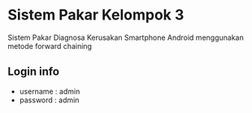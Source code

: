 # Sistem Pakar Kelompok 3
 
Sistem Pakar Diagnosa Kerusakan Smartphone Android menggunakan metode forward chaining
## Login info
*   username : admin
*   password : admin
